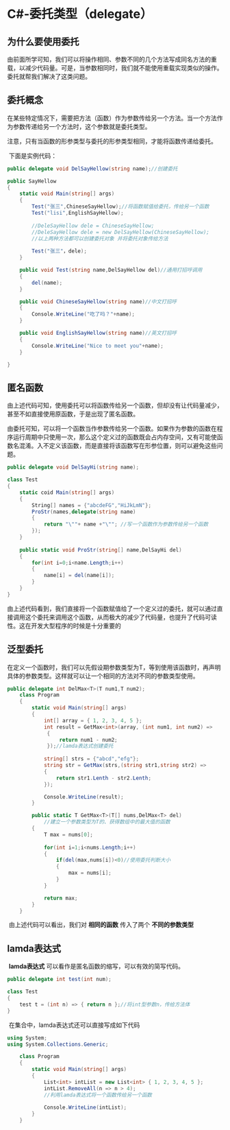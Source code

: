 # C#-委托类型（delegate）



## 为什么要使用委托

​	由前面所学可知，我们可以将操作相同、参数不同的几个方法写成同名方法的重载，以减少代码量。可是，当参数相同时，我们就不能使用重载实现类似的操作。委托就帮我们解决了这类问题。



## 委托概念

​	在某些特定情况下，需要把方法（函数）作为参数传给另一个方法。当一个方法作为参数传递给另一个方法时，这个参数就是委托类型。

​	注意，只有当函数的形参类型与委托的形参类型相同，才能将函数传递给委托。

​	下面是实例代码：

~~~c#
public delegate void DelSayHellow(string name);//创建委托

public SayHellow
{
    static void Main(string[] args)
    {
        Test("张三",ChineseSayHellow);//将函数赋值给委托，传给另一个函数
        Test("lisi",EnglishSayHellow);
        
        //DeleSayHellow dele = ChineseSayHellow;
        //DeleSayHellow dele = new DelSayHellow(ChineseSayHellow);
        //以上两种方法都可以创建委托对象 并将委托对象传给方法
        
        Test("张三"，dele);
    }

    public void Test(string name,DelSayHellow del)//通用打招呼调用
    {
        del(name);
    }

    public void ChineseSayHellow(string name)//中文打招呼
    {
        Console.WriteLine("吃了吗？"+name);
    }

    public void EnglishSayHellow(string name)//英文打招呼
    {
        Console.WriteLine("Nice to meet you"+name);
    }

}
~~~



## 匿名函数

​	由上述代码可知，使用委托可以将函数传给另一个函数，但却没有让代码量减少，甚至不如直接使用原函数，于是出现了匿名函数。

​	由委托可知，可以将一个函数当作参数传给另一个函数。如果作为参数的函数在程序运行周期中只使用一次，那么这个定义过的函数既会占内存空间，又有可能使函数名混淆。入不定义该函数，而是直接将该函数写在形参位置，则可以避免这些问题。

~~~c#
public delegate void DelSayHi(string name);

class Test
{
    static coid Main(string[] args)
    {
        String[] names = {"abcdeFG","HiJkLmN"};
		ProStr(names,delegate(string name)
        {
        	return "\""+ name +"\""; //写一个函数作为参数传给另一个函数   
        });
    }
    
    public static void ProStr(string[] name,DelSayHi del)
    {
        for(int i=0;i<name.Length;i++)
        {
            name[i] = del(name[i]);
        }
    }
}
~~~

​	由上述代码看到，我们直接将一个函数赋值给了一个定义过的委托，就可以通过直接调用这个委托来调用这个函数，从而极大的减少了代码量，也提升了代码可读性。这在开发大型程序的时候是十分重要的



## 泛型委托

​	在定义一个函数时，我们可以先假设期参数类型为T，等到使用该函数时，再声明具体的参数类型。这样就可以让一个相同的方法对不同的参数类型使用。

~~~c#
public delegate int DelMax<T>(T num1,T num2);
    class Program
    {
        static void Main(string[] args)
        {
            int[] array = { 1, 2, 3, 4, 5 };
            int result = GetMax<int>(array, (int num1, int num2) =>
             {
                 return num1 - num2;
             });//lamda表达式创建委托
            
            string[] strs = {"abcd","efg"};
            string str = GetMax(strs,(string str1,string str2) =>
            {
                return str1.Lenth - str2.Lenth;
            });

            Console.WriteLine(result);
        }

        public static T GetMax<T>(T[] nums,DelMax<T> del)
            //建立一个参数类型为T的、获得数组中的最大值的函数
        {
            T max = nums[0];
            
            for(int i=1;i<nums.Length;i++)
            {
                if(del(max,nums[i])<0)//使用委托判断大小
                {
                    max = nums[i];
                }
            }

            return max;
        }
    }
~~~

​	由上述代码可以看出，我们对 **相同的函数** 传入了两个 **不同的参数类型**



## lamda表达式

​	**lamda表达式** 可以看作是匿名函数的缩写，可以有效的简写代码。

~~~c#
public delegate int test(int num);

class Test
{
    test t = (int n) => { return n };//将int型参数n，传给方法体
}
~~~

​	在集合中，lamda表达式还可以直接写成如下代码

~~~c#
using System;
using System.Collections.Generic;

	class Program
    {
        static void Main(string[] args)
        {
            List<int> intList = new List<int> { 1, 2, 3, 4, 5 };
            intList.RemoveAll(n => n > 4);
			//利用lamda表达式将一个函数传给另一个函数
            
            Console.WriteLine(intList);
        } 
    }
~~~



